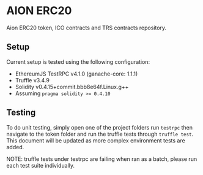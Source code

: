 # AION ERC20

Aion ERC20 token, ICO contracts and TRS contracts repository.

## Setup

Current setup is tested using the following configuration:

* EthereumJS TestRPC v4.1.0 (ganache-core: 1.1.1)
* Truffle v3.4.9
* Solidity v0.4.15+commit.bbb8e64f.Linux.g++
* Assuming ``pragma solidity >= 0.4.10``

## Testing

To do unit testing, simply open one of the project folders run ``testrpc`` then navigate to the token folder and run the truffle tests through ``truffle test``. This document will be updated as more complex environment tests are added.

NOTE: truffle tests under testrpc are failing when ran as a batch, please run each test suite individually.
